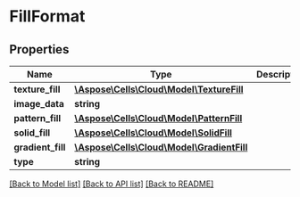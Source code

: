 # FillFormat

## Properties
Name | Type | Description | Notes
------------ | ------------- | ------------- | -------------
**texture_fill** | [**\Aspose\Cells\Cloud\Model\TextureFill**](TextureFill.md) |  | [optional] 
**image_data** | **string** |  | [optional] 
**pattern_fill** | [**\Aspose\Cells\Cloud\Model\PatternFill**](PatternFill.md) |  | [optional] 
**solid_fill** | [**\Aspose\Cells\Cloud\Model\SolidFill**](SolidFill.md) |  | [optional] 
**gradient_fill** | [**\Aspose\Cells\Cloud\Model\GradientFill**](GradientFill.md) |  | [optional] 
**type** | **string** |  | [optional] 

[[Back to Model list]](../README.md#documentation-for-models) [[Back to API list]](../README.md#documentation-for-api-endpoints) [[Back to README]](../README.md)


